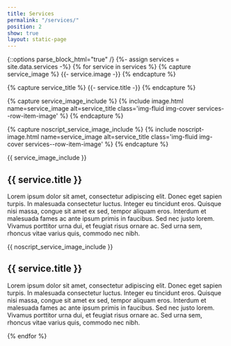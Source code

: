 ```yaml
---
title: Services
permalink: "/services/"
position: 2
show: true
layout: static-page
---
```

{::options parse_block_html="true" /}
{%- assign services = site.data.services -%}
{% for service in services %}
{% capture service_image %}
{{- service.image -}}
{% endcapture %}

{% capture service_title %}
{{- service.title -}}
{% endcapture %}

{% capture service_image_include %}
{% include image.html name=service_image alt=service_title class='img-fluid img-cover services--row-item-image' %}
{% endcapture %}

{% capture noscript_service_image_include %}
{% include noscript-image.html name=service_image alt=service_title class='img-fluid img-cover services--row-item-image' %}
{% endcapture %}

<div class="row services--row-item mb-5 flex-column lazyload js" data-expand="-100">
{{ service_image_include }}

## {{ service.title }}
Lorem ipsum dolor sit amet, consectetur adipiscing elit. Donec eget sapien turpis. In malesuada consectetur luctus. Integer eu tincidunt eros. Quisque nisi massa, congue sit amet ex sed, tempor aliquam eros. Interdum et malesuada fames ac ante ipsum primis in faucibus. Sed nec justo lorem. Vivamus porttitor urna dui, et feugiat risus ornare ac. Sed urna sem, rhoncus vitae varius quis, commodo nec nibh.
</div>

<noscript>
<div class="row services--row-item mb-5 flex-column" data-expand="-100">
{{ noscript_service_image_include }}

## {{ service.title }}
Lorem ipsum dolor sit amet, consectetur adipiscing elit. Donec eget sapien turpis. In malesuada consectetur luctus. Integer eu tincidunt eros. Quisque nisi massa, congue sit amet ex sed, tempor aliquam eros. Interdum et malesuada fames ac ante ipsum primis in faucibus. Sed nec justo lorem. Vivamus porttitor urna dui, et feugiat risus ornare ac. Sed urna sem, rhoncus vitae varius quis, commodo nec nibh.
</div>
</noscript>
{% endfor %}
